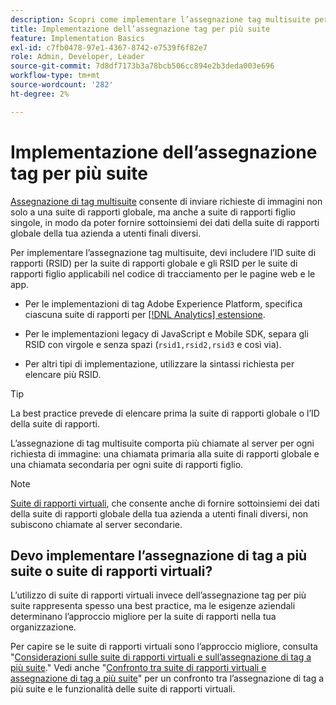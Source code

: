 ```yaml
---
description: Scopri come implementare l’assegnazione tag multisuite per inviare richieste di immagini a più suite di rapporti.
title: Implementazione dell’assegnazione tag per più suite
feature: Implementation Basics
exl-id: c7fb0478-97e1-4367-8742-e7539f6f82e7
role: Admin, Developer, Leader
source-git-commit: 7d8df7173b3a78bcb506cc894e2b3deda003e696
workflow-type: tm+mt
source-wordcount: '282'
ht-degree: 2%

---
```


# Implementazione dell’assegnazione tag per più suite

[Assegnazione di tag multisuite](/help/admin/admin/c-manage-report-suites/rollup-report-suite.md) consente di inviare richieste di immagini non solo a una suite di rapporti globale, ma anche a suite di rapporti figlio singole, in modo da poter fornire sottoinsiemi dei dati della suite di rapporti globale della tua azienda a utenti finali diversi.

Per implementare l’assegnazione tag multisuite, devi includere l’ID suite di rapporti (RSID) per la suite di rapporti globale e gli RSID per le suite di rapporti figlio applicabili nel codice di tracciamento per le pagine web e le app.

* Per le implementazioni di tag Adobe Experience Platform, specifica ciascuna suite di rapporti per [[!DNL Analytics] estensione](https://experienceleague.adobe.com/docs/experience-platform/tags/extensions/adobe/analytics/overview.html?lang=it).

* Per le implementazioni legacy di JavaScript e Mobile SDK, separa gli RSID con virgole e senza spazi (`rsid1,rsid2,rsid3` e così via).

* Per altri tipi di implementazione, utilizzare la sintassi richiesta per elencare più RSID.

>[!TIP]
>
> La best practice prevede di elencare prima la suite di rapporti globale o l’ID della suite di rapporti.

L’assegnazione di tag multisuite comporta più chiamate al server per ogni richiesta di immagine: una chiamata primaria alla suite di rapporti globale e una chiamata secondaria per ogni suite di rapporti figlio.

>[!NOTE]
>
> [Suite di rapporti virtuali](/help/components/vrs/vrs-about.md), che consente anche di fornire sottoinsiemi dei dati della suite di rapporti globale della tua azienda a utenti finali diversi, non subiscono chiamate al server secondarie.

## Devo implementare l’assegnazione di tag a più suite o suite di rapporti virtuali?

L’utilizzo di suite di rapporti virtuali invece dell’assegnazione tag per più suite rappresenta spesso una best practice, ma le esigenze aziendali determinano l’approccio migliore per la suite di rapporti nella tua organizzazione.

Per capire se le suite di rapporti virtuali sono l’approccio migliore, consulta &quot;[Considerazioni sulle suite di rapporti virtuali e sull’assegnazione di tag a più suite](/help/components/vrs/vrs-considerations.md).&quot; Vedi anche &quot;[Confronto tra suite di rapporti virtuali e assegnazione di tag a più suite](/help/components/vrs/vrs-about.md#section_317E4D21CCD74BC38166D2F57D214F78)&quot; per un confronto tra l’assegnazione di tag a più suite e le funzionalità delle suite di rapporti virtuali.
